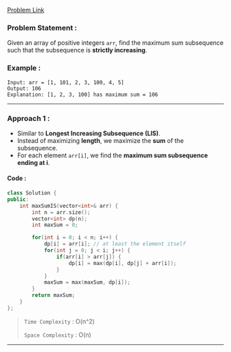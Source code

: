 [Problem Link](https://www.geeksforgeeks.org/problems/maximum-sum-increasing-subsequence4749/1)
### Problem Statement : 

Given an array of positive integers `arr`, find the maximum sum subsequence such that the subsequence is **strictly increasing**.
### Example :

```
Input: arr = [1, 101, 2, 3, 100, 4, 5]
Output: 106  
Explanation: [1, 2, 3, 100] has maximum sum = 106
```


---

### Approach 1 :

- Similar to **Longest Increasing Subsequence (LIS)**.
- Instead of maximizing **length**, we maximize the **sum** of the subsequence.
- For each element `arr[i]`, we find the **maximum sum subsequence ending at i**.
    

#### Code :

```cpp
class Solution {
public:
    int maxSumIS(vector<int>& arr) {
        int n = arr.size();
        vector<int> dp(n);
        int maxSum = 0;

        for(int i = 0; i < n; i++) {
            dp[i] = arr[i]; // at least the element itself
            for(int j = 0; j < i; j++) {
                if(arr[i] > arr[j]) {
                    dp[i] = max(dp[i], dp[j] + arr[i]);
                }
            }
            maxSum = max(maxSum, dp[i]);
        }
        return maxSum;
    }
};
```

> `Time Complexity` : O(n^2)
> 
> `Space Complexity` : O(n)

---
